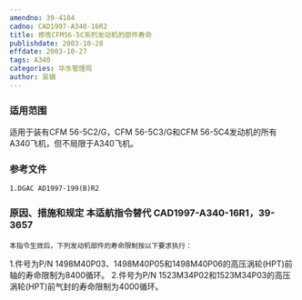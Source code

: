```yaml
---
amendno: 39-4184
cadno: CAD1997-A340-16R2
title: 修改CFM56-5C系列发动机的部件寿命
publishdate: 2003-10-28
effdate: 2003-10-27
tags: A340
categories: 华东管理局
author: 吴镝
---
```


### 适用范围 
适用于装有CFM 56-5C2/G，CFM 56-5C3/G和CFM 56-5C4发动机的所有A340飞机，但不局限于A340飞机。

<!--more-->
### 参考文件
    1.DGAC AD1997-199(B)R2 

### 原因、措施和规定 本适航指令替代 CAD1997-A340-16R1，39-3657
    本指令生效后，下列发动机部件的寿命限制按以下要求执行： 
1.件号为P/N 
1498M40P03、1498M40P05和1498M40P06的高压涡轮(HPT)前轴的寿命限制为8400循环。
2.件号为P/N 
1523M34P02和1523M34P03的高压涡轮(HPT)前气封的寿命限制为4000循环。

